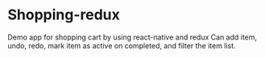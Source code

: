 # Shopping-redux
Demo app for shopping cart by using react-native and redux
Can add item, undo, redo, mark item as active on completed, and filter the item list.
